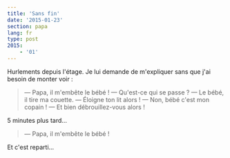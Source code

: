 ```yaml
---
title: 'Sans fin'
date: '2015-01-23'
section: papa
lang: fr
type: post
2015:
    - '01'
---
```


Hurlements depuis l'étage. Je lui demande de m'expliquer sans que j'ai besoin de monter voir :

> — Papa, il m'embête le bébé !
> — Qu'est-ce qui se passe ?
> — Le bébé, il tire ma couette.
> — Éloigne ton lit alors !
> — Non, bébé c'est mon copain !
> — Et bien débrouillez-vous alors !

5 minutes plus tard...

> — Papa, il m'embête le bébé !

Et c'est reparti...

